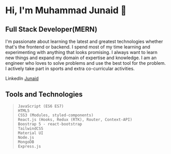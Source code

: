 # Hi, I'm Muhammad Junaid 👋

## Full Stack Developer(MERN)
   I'm passionate about learning the latest and greatest technologies whether that's the frontend or backend. I spend most of my time learning and experimenting with anything that looks promising. I always want to learn new things and expand my domain of expertise and knowledge. I am an engineer who loves to solve problems and use the best tool for the problem. I actively take part in sports and extra co-curricular activities.
 
 LinkedIn [Junaid](https://www.linkedin.com/in/muhammad-junaid021/)

## Tools and Technologies
>     JavaScript (ES6 ES7)
>     HTML5
>     CSS3 (Modules, styled-components)
>     React.js (Hooks, Redux (RTK), Router, Context-API)
>     Boostrap 5 - react-bootstrap
>     TailwindCSS
>     Material UI
>     Node.js
>     MongoDB
>     Express.js
